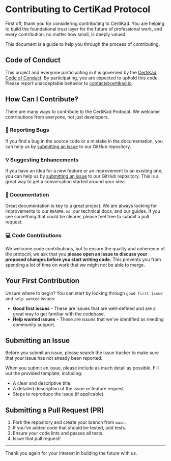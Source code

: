 # Contributing to CertiKad Protocol

First off, thank you for considering contributing to CertiKad. You are helping to build the foundational trust layer for the future of professional work, and every contribution, no matter how small, is deeply valued.

This document is a guide to help you through the process of contributing.

## Code of Conduct

This project and everyone participating in it is governed by the [CertiKad Code of Conduct](CODE_OF_CONDUCT.md). By participating, you are expected to uphold this code. Please report unacceptable behavior to [contact@certikad.io](mailto:contact@certikad.io).


## How Can I Contribute?

There are many ways to contribute to the CertiKad Protocol. We welcome contributions from everyone, not just developers.

### 🐛 Reporting Bugs

If you find a bug in the source code or a mistake in the documentation, you can help us by [submitting an issue](#submitting-an-issue) to our GitHub repository.

### 💡 Suggesting Enhancements

If you have an idea for a new feature or an improvement to an existing one, you can help us by [submitting an issue](#submitting-an-issue) to our GitHub repository. This is a great way to get a conversation started around your idea.

### 📝 Documentation

Great documentation is key to a great project. We are always looking for improvements to our `README.md`, our technical docs, and our guides. If you see something that could be clearer, please feel free to submit a pull request.

### 💻 Code Contributions

We welcome code contributions, but to ensure the quality and coherence of the protocol, we ask that you **please open an issue to discuss your proposed changes before you start writing code.** This prevents you from spending a lot of time on work that we might not be able to merge.

## Your First Contribution

Unsure where to begin? You can start by looking through `good first issue` and `help wanted` issues:

*   **Good first issues** - These are issues that are well-defined and are a great way to get familiar with the codebase.
*   **Help wanted issues** - These are issues that we've identified as needing community support.

## Submitting an Issue

Before you submit an issue, please search the issue tracker to make sure that your issue has not already been reported.

When you submit an issue, please include as much detail as possible. Fill out the provided template, including:
*   A clear and descriptive title.
*   A detailed description of the issue or feature request.
*   Steps to reproduce the issue (if applicable).

## Submitting a Pull Request (PR)

1.  Fork the repository and create your branch from `main`.
2.  If you've added code that should be tested, add tests.
3.  Ensure your code lints and passes all tests.
4.  Issue that pull request!

---

Thank you again for your interest in building the future with us.
